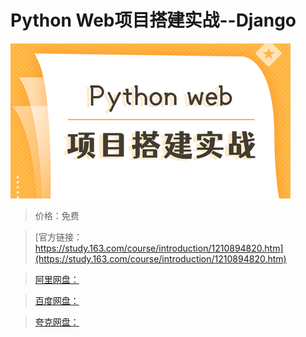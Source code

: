 # Python Web项目搭建实战--Django

![img](../../../assets/study163/free/389670553c8745a9ba1cb867a73dcde2.png)

> 价格：免费

> [官方链接：https://study.163.com/course/introduction/1210894820.htm](https://study.163.com/course/introduction/1210894820.htm)

> [阿里网盘：]()

> [百度网盘：]()

> [夸克网盘：]()
